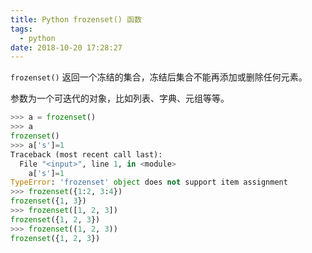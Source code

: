 ```yaml
---
title: Python frozenset() 函数
tags:
  - python
date: 2018-10-20 17:28:27
---
```



`frozenset()` 返回一个冻结的集合，冻结后集合不能再添加或删除任何元素。

<!-- more -->
<!-- toc -->

参数为一个可迭代的对象，比如列表、字典、元组等等。

```python
>>> a = frozenset()
>>> a
frozenset()
>>> a['s']=1
Traceback (most recent call last):
  File "<input>", line 1, in <module>
    a['s']=1
TypeError: 'frozenset' object does not support item assignment
>>> frozenset({1:2, 3:4})
frozenset({1, 3})
>>> frozenset([1, 2, 3])
frozenset({1, 2, 3})
>>> frozenset((1, 2, 3))
frozenset({1, 2, 3})
```
